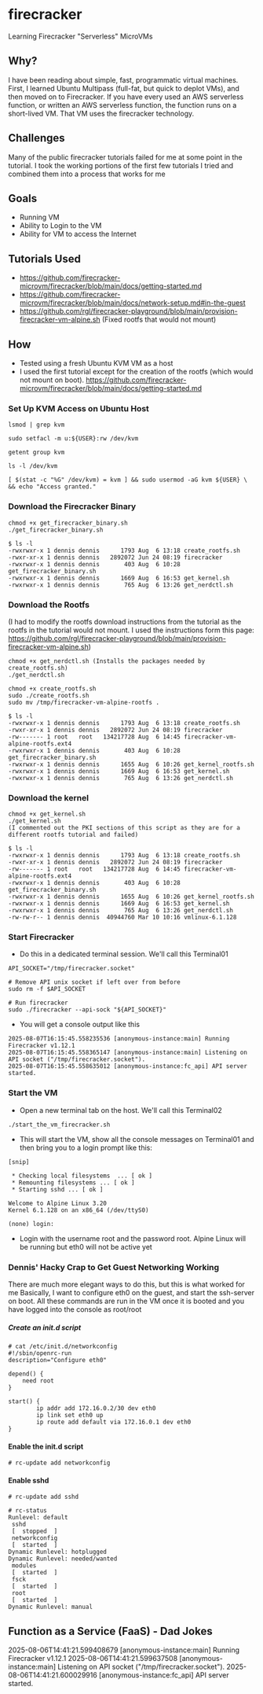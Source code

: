 # firecracker
Learning Firecracker "Serverless" MicroVMs

## Why?
I have been reading about simple, fast, programmatic virtual machines. First, I learned Ubuntu Multipass (full-fat, but quick to deplot VMs), and then moved on to Firecracker. If you have every used an AWS serverless function, or written an AWS serverless function, the function runs on a short-lived VM. That VM uses the firecracker technology.

## Challenges
Many of the public firecracker tutorials failed for me at some point in the tutorial. I took the working portions of the first few tutorials I tried and combined them into a process that works for me

## Goals
- Running VM
- Ability to Login to the VM
- Ability for VM to access the Internet

## Tutorials Used
- https://github.com/firecracker-microvm/firecracker/blob/main/docs/getting-started.md
- https://github.com/firecracker-microvm/firecracker/blob/main/docs/network-setup.md#in-the-guest
- https://github.com/rgl/firecracker-playground/blob/main/provision-firecracker-vm-alpine.sh (Fixed rootfs that would not mount)

## How
- Tested using a fresh Ubuntu KVM VM as a host
- I used the first tutorial except for the creation of the rootfs (which would not mount on boot). https://github.com/firecracker-microvm/firecracker/blob/main/docs/getting-started.md
### Set Up KVM Access on Ubuntu Host
```
lsmod | grep kvm

sudo setfacl -m u:${USER}:rw /dev/kvm

getent group kvm

ls -l /dev/kvm

[ $(stat -c "%G" /dev/kvm) = kvm ] && sudo usermod -aG kvm ${USER} \
&& echo "Access granted."
```
### Download the Firecracker Binary
```
chmod +x get_firecracker_binary.sh
./get_firecracker_binary.sh

$ ls -l
-rwxrwxr-x 1 dennis dennis      1793 Aug  6 13:18 create_rootfs.sh
-rwxr-xr-x 1 dennis dennis   2892072 Jun 24 08:19 firecracker
-rwxrwxr-x 1 dennis dennis       403 Aug  6 10:28 get_firecracker_binary.sh
-rwxrwxr-x 1 dennis dennis      1669 Aug  6 16:53 get_kernel.sh
-rwxrwxr-x 1 dennis dennis       765 Aug  6 13:26 get_nerdctl.sh

```

### Download the Rootfs
(I had to modify the rootfs download instructions from the tutorial as the rootfs in the tutorial would not mount. I used the instructions form this page: https://github.com/rgl/firecracker-playground/blob/main/provision-firecracker-vm-alpine.sh)
```
chmod +x get_nerdctl.sh (Installs the packages needed by create_rootfs.sh)
./get_nerdctl.sh

chmod +x create_rootfs.sh
sudo ./create_rootfs.sh
sudo mv /tmp/firecracker-vm-alpine-rootfs .

$ ls -l
-rwxrwxr-x 1 dennis dennis      1793 Aug  6 13:18 create_rootfs.sh
-rwxr-xr-x 1 dennis dennis   2892072 Jun 24 08:19 firecracker
-rw------- 1 root   root   134217728 Aug  6 14:45 firecracker-vm-alpine-rootfs.ext4
-rwxrwxr-x 1 dennis dennis       403 Aug  6 10:28 get_firecracker_binary.sh
-rwxrwxr-x 1 dennis dennis      1655 Aug  6 10:26 get_kernel_rootfs.sh
-rwxrwxr-x 1 dennis dennis      1669 Aug  6 16:53 get_kernel.sh
-rwxrwxr-x 1 dennis dennis       765 Aug  6 13:26 get_nerdctl.sh
```

### Download the kernel
```
chmod +x get_kernel.sh
./get_kernel.sh
(I commented out the PKI sections of this script as they are for a different rootfs tutorial and failed)

$ ls -l
-rwxrwxr-x 1 dennis dennis      1793 Aug  6 13:18 create_rootfs.sh
-rwxr-xr-x 1 dennis dennis   2892072 Jun 24 08:19 firecracker
-rw------- 1 root   root   134217728 Aug  6 14:45 firecracker-vm-alpine-rootfs.ext4
-rwxrwxr-x 1 dennis dennis       403 Aug  6 10:28 get_firecracker_binary.sh
-rwxrwxr-x 1 dennis dennis      1655 Aug  6 10:26 get_kernel_rootfs.sh
-rwxrwxr-x 1 dennis dennis      1669 Aug  6 16:53 get_kernel.sh
-rwxrwxr-x 1 dennis dennis       765 Aug  6 13:26 get_nerdctl.sh
-rw-rw-r-- 1 dennis dennis  40944760 Mar 10 10:16 vmlinux-6.1.128
```

### Start Firecracker
- Do this in a dedicated terminal session. We'll call this Terminal01
```
API_SOCKET="/tmp/firecracker.socket"

# Remove API unix socket if left over from before
sudo rm -f $API_SOCKET

# Run firecracker
sudo ./firecracker --api-sock "${API_SOCKET}"
```
- You will get a console output like this
```
2025-08-07T16:15:45.558235536 [anonymous-instance:main] Running Firecracker v1.12.1
2025-08-07T16:15:45.558365147 [anonymous-instance:main] Listening on API socket ("/tmp/firecracker.socket").
2025-08-07T16:15:45.558635012 [anonymous-instance:fc_api] API server started.
```

### Start the VM
- Open a new terminal tab on the host. We'll call this Terminal02
```
./start_the_vm_firecracker.sh
```
- This will start the VM, show all the console messages on Terminal01 and then bring you to a login prompt like this:

```
[snip]

 * Checking local filesystems  ... [ ok ]
 * Remounting filesystems ... [ ok ]
 * Starting sshd ... [ ok ]

Welcome to Alpine Linux 3.20
Kernel 6.1.128 on an x86_64 (/dev/ttyS0)

(none) login: 

```
- Login with the username root and the password root. Alpine Linux will be running but eth0 will not be active yet

### Dennis' Hacky Crap to Get Guest Networking Working
There are much more elegant ways to do this, but this is what worked for me
Basically, I want to configure eth0 on the guest, and start the ssh-server on boot.
All these commands are run in the VM once it is booted and you have logged into the console as root/root

##### Create an init.d script
```
# cat /etc/init.d/networkconfig 
#!/sbin/openrc-run
description="Configure eth0"

depend() {
	need root
}

start() {
        ip addr add 172.16.0.2/30 dev eth0
        ip link set eth0 up
        ip route add default via 172.16.0.1 dev eth0
}
```

#### Enable the init.d script
```
# rc-update add networkconfig
```

#### Enable sshd
```
# rc-update add sshd

# rc-status
Runlevel: default
 sshd
 [  stopped  ]
 networkconfig
 [  started  ]
Dynamic Runlevel: hotplugged
Dynamic Runlevel: needed/wanted
 modules
 [  started  ]
 fsck
 [  started  ]
 root
 [  started  ]
Dynamic Runlevel: manual
```

## Function as a Service (FaaS) - Dad Jokes
2025-08-06T14:41:21.599408679 [anonymous-instance:main] Running Firecracker v1.12.1
2025-08-06T14:41:21.599637508 [anonymous-instance:main] Listening on API socket ("/tmp/firecracker.socket").
2025-08-06T14:41:21.600029916 [anonymous-instance:fc_api] API server started.
